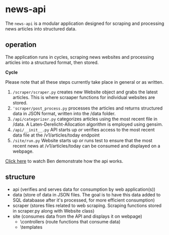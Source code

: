 # news-api

The `news-api` is a modular application designed for scraping and processing news articles into structured data.

## operation

The application runs in cycles, scraping news websites and processing articles into a structured format, then stored.

**Cycle**

Please note that all these steps currently take place in general or as written.

1. `/scraper/scraper.py` creates new Website object and grabs the latest articles. This is where scraaper functions for individual websites are stored.
2. `'scraper/post_process.py` processes the articles and returns structured data in JSON format, written into the /data folder.
3. `/api/categorizer.py` categorizes articles using the most recent file in /data. A Laten-Derelicht-Allocation algorithm is employed using gensim. 
4. `/api/__init__.py` API starts up *or* verifies access to the most recent data file at the /v1/articles/today endpoint
5. `/site/run.py` Website starts up *or* runs test to ensure that the most recent news at /v1/articles/today can be consumed and displayed on a webpage.

[Click here](https://drive.google.com/open?id=17x-F9UhgHQGtzpG6EbO9pZ9Y2ckS-wTu&usp=drive_fs) to watch Ben demonstrate how the api works.

## structure

- api (verifies and serves data for consumption by web application(s))
- data (store of data in JSON files. The goal is to have this data added to SQL databaase after it's processed, for more efficient consumption)
- scraper (stores files related to web scraping. Scraping functions stored in scraper.py along with Website class)
- site (consumes data from the API and displays it on webpage)
  - \controllers (route functions that consume data)
  - \templates 
